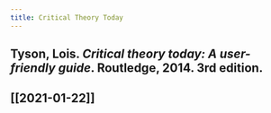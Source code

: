 ```yaml
---
title: Critical Theory Today
---
```


## Tyson, Lois. _Critical theory today: A user-friendly guide_. Routledge, 2014. 3rd edition.
## [[2021-01-22]]
##
